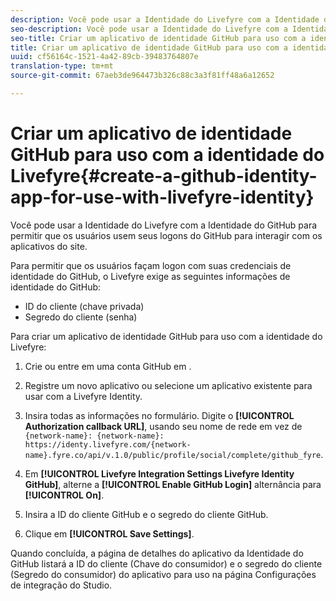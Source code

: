 ```yaml
---
description: Você pode usar a Identidade do Livefyre com a Identidade do GitHub para permitir que os usuários usem seus logons do GitHub para interagir com os aplicativos do site.
seo-description: Você pode usar a Identidade do Livefyre com a Identidade do GitHub para permitir que os usuários usem seus logons do GitHub para interagir com os aplicativos do site.
seo-title: Criar um aplicativo de identidade GitHub para uso com a identidade do Livefyre
title: Criar um aplicativo de identidade GitHub para uso com a identidade do Livefyre
uuid: cf56164c-1521-4a42-89cb-39483764807e
translation-type: tm+mt
source-git-commit: 67aeb3de964473b326c88c3a3f81ff48a6a12652

---
```



# Criar um aplicativo de identidade GitHub para uso com a identidade do Livefyre{#create-a-github-identity-app-for-use-with-livefyre-identity}

Você pode usar a Identidade do Livefyre com a Identidade do GitHub para permitir que os usuários usem seus logons do GitHub para interagir com os aplicativos do site.

Para permitir que os usuários façam logon com suas credenciais de identidade do GitHub, o Livefyre exige as seguintes informações de identidade do GitHub:

* ID do cliente (chave privada)
* Segredo do cliente (senha)

Para criar um aplicativo de identidade GitHub para uso com a identidade do Livefyre:

1. Crie ou entre em uma conta GitHub em [](https://github.com/settings/developers).
1. Registre um novo aplicativo ou selecione um aplicativo existente para usar com a Livefyre Identity.
1. Insira todas as informações no formulário. Digite o **[!UICONTROL Authorization callback URL]**, usando seu nome de rede em vez de `{network-name}: {network-name}: https://identy.livefyre.com/{network-name}.fyre.co/api/v.1.0/public/profile/social/complete/github_fyre`.

1. Em **[!UICONTROL Livefyre Integration Settings Livefyre Identity GitHub]**, alterne a **[!UICONTROL Enable GitHub Login]** alternância para **[!UICONTROL On]**.

1. Insira a ID do cliente GitHub e o segredo do cliente GitHub.
1. Clique em **[!UICONTROL Save Settings]**.

Quando concluída, a página de detalhes do aplicativo da Identidade do GitHub listará a ID do cliente (Chave do consumidor) e o segredo do cliente (Segredo do consumidor) do aplicativo para uso na página Configurações de integração do Studio.
